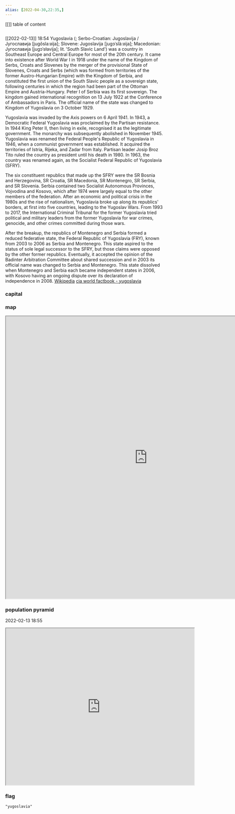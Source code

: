 ```yaml
---
alias: [2022-04-30,22:35,]
---
```

[[]]
table of content
```toc
```
[[2022-02-13]] 18:54
Yugoslavia (; Serbo-Croatian: Jugoslavija / Југославија [juɡǒslaːʋija]; Slovene: Jugoslavija [juɡɔˈslàːʋija]; Macedonian: Југославија [juɡɔˈsɫavija]; lit. 'South Slavic Land') was a country in Southeast Europe and Central Europe for most of the 20th century. It came into existence after World War I in 1918 under the name of the Kingdom of Serbs, Croats and Slovenes by the merger of the provisional State of Slovenes, Croats and Serbs (which was formed from territories of the former Austro-Hungarian Empire) with the Kingdom of Serbia, and constituted the first union of the South Slavic people as a sovereign state, following centuries in which the region had been part of the Ottoman Empire and Austria-Hungary. Peter I of Serbia was its first sovereign. The kingdom gained international recognition on 13 July 1922 at the Conference of Ambassadors in Paris. The official name of the state was changed to Kingdom of Yugoslavia on 3 October 1929.

Yugoslavia was invaded by the Axis powers on 6 April 1941. In 1943, a Democratic Federal Yugoslavia was proclaimed by the Partisan resistance. In 1944 King Peter II, then living in exile, recognised it as the legitimate government. The monarchy was subsequently abolished in November 1945. Yugoslavia was renamed the Federal People's Republic of Yugoslavia in 1946, when a communist government was established. It acquired the territories of Istria, Rijeka, and Zadar from Italy. Partisan leader Josip Broz Tito ruled the country as president until his death in 1980. In 1963, the country was renamed again, as the Socialist Federal Republic of Yugoslavia (SFRY).

The six constituent republics that made up the SFRY were the SR Bosnia and Herzegovina, SR Croatia, SR Macedonia, SR Montenegro, SR Serbia, and SR Slovenia. Serbia contained two Socialist Autonomous Provinces, Vojvodina and Kosovo, which after 1974 were largely equal to the other members of the federation. After an economic and political crisis in the 1980s and the rise of nationalism, Yugoslavia broke up along its republics' borders, at first into five countries, leading to the Yugoslav Wars. From 1993 to 2017, the International Criminal Tribunal for the former Yugoslavia tried political and military leaders from the former Yugoslavia for war crimes, genocide, and other crimes committed during those wars.

After the breakup, the republics of Montenegro and Serbia formed a reduced federative state, the Federal Republic of Yugoslavia (FRY), known from 2003 to 2006 as Serbia and Montenegro. This state aspired to the status of sole legal successor to the SFRY, but those claims were opposed by the other former republics. Eventually, it accepted the opinion of the Badinter Arbitration Committee about shared succession and in 2003 its official name was changed to Serbia and Montenegro. This state dissolved when Montenegro and Serbia each became independent states in 2006, with Kosovo having an ongoing dispute over its declaration of independence in 2008.
[Wikipedia](https://en.wikipedia.org/wiki/Yugoslavia)
[cia world factbook - yugoslavia](https://www.cia.gov/the-world-factbook/countries/yugoslavia)
### capital

### map
<iframe src="https://duckduckgo.com/?t=ffab&q=yugoslavia&ia=web&iaxm=about" width="900" height="900" ></iframe>

### population pyramid

2022-02-13 18:55

<iframe src="https://www.populationpyramid.net/yugoslavia/2019/" width="600" height="500" ></iframe>

### flag

```query
"yugoslavia"
```